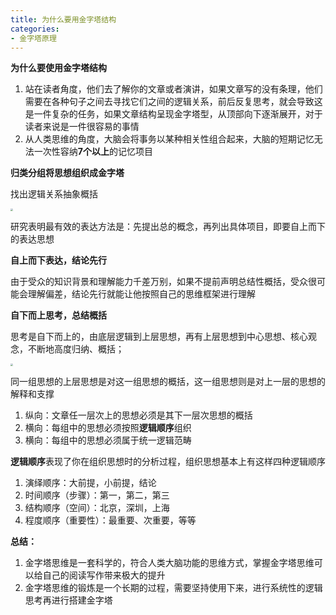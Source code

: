 ```yaml
---
title: 为什么要用金字塔结构
categories: 
- 金字塔原理
---
```


**为什么要使用金字塔结构**

1. 站在读者角度，他们去了解你的文章或者演讲，如果文章写的没有条理，他们需要在各种句子之间去寻找它们之间的逻辑关系，前后反复思考，就会导致这是一件复杂的任务，如果文章结构呈现金字塔型，从顶部向下逐渐展开，对于读者来说是一件很容易的事情
2. 从人类思维的角度，大脑会将事务以某种相关性组合起来，大脑的短期记忆无法一次性容纳**7个以上**的记忆项目

**归类分组将思想组织成金字塔**

找出逻辑关系抽象概括

<img src="https://img-blog.csdnimg.cn/2290ee75fb3d4769ba221aa54a26fe9c.png" style="zoom:25%;" />

研究表明最有效的表达方法是：先提出总的概念，再列出具体项目，即要自上而下的表达思想

**自上而下表达，结论先行**

由于受众的知识背景和理解能力千差万别，如果不提前声明总结性概括，受众很可能会理解偏差，结论先行就能让他按照自己的思维框架进行理解

**自下而上思考，总结概括**

思考是自下而上的，由底层逻辑到上层思想，再有上层思想到中心思想、核心观念，不断地高度归纳、概括；

<img src="https://img-blog.csdnimg.cn/c938af8a9beb4e91a678486c4595e712.png" style="zoom:25%;" />

同一组思想的上层思想是对这一组思想的概括，这一组思想则是对上一层的思想的解释和支撑

1. 纵向：文章任一层次上的思想必须是其下一层次思想的概括
2. 横向：每组中的思想必须按照**逻辑顺序**组织
3. 横向：每组中的思想必须属于统一逻辑范畴

**逻辑顺序**表现了你在组织思想时的分析过程，组织思想基本上有这样四种逻辑顺序

1. 演绎顺序：大前提，小前提，结论
2. 时间顺序（步骤）：第一，第二，第三
3. 结构顺序（空间）：北京，深圳，上海
4. 程度顺序（重要性）：最重要、次重要，等等

**总结：**

1. 金字塔思维是一套科学的，符合人类大脑功能的思维方式，掌握金字塔思维可以给自己的阅读写作带来极大的提升
2. 金字塔思维的锻炼是一个长期的过程，需要坚持使用下来，进行系统性的逻辑思考再进行搭建金字塔